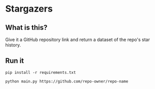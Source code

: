 # Stargazers

## What is this?

Give it a GitHub repository link and return a dataset of the repo's star history.

## Run it

`pip install -r requirements.txt`

`python main.py https://github.com/repo-owner/repo-name`
